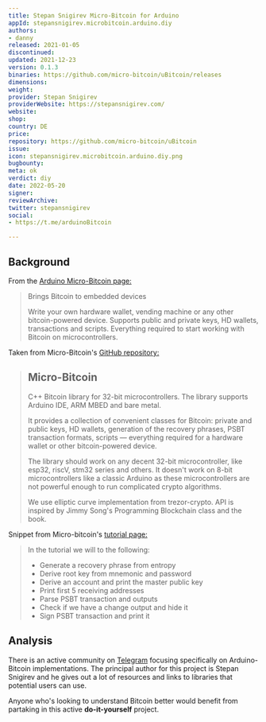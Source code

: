 ```yaml
---
title: Stepan Snigirev Micro-Bitcoin for Arduino
appId: stepansnigirev.microbitcoin.arduino.diy
authors:
- danny
released: 2021-01-05
discontinued: 
updated: 2021-12-23
version: 0.1.3
binaries: https://github.com/micro-bitcoin/uBitcoin/releases
dimensions: 
weight: 
provider: Stepan Snigirev
providerWebsite: https://stepansnigirev.com/
website: 
shop: 
country: DE
price: 
repository: https://github.com/micro-bitcoin/uBitcoin
issue: 
icon: stepansnigirev.microbitcoin.arduino.diy.png
bugbounty: 
meta: ok
verdict: diy
date: 2022-05-20
signer: 
reviewArchive: 
twitter: stepansnigirev
social:
- https://t.me/arduinoBitcoin

---
```


## Background 

From the [Arduino Micro-Bitcoin page:](https://www.arduino.cc/reference/en/libraries/ubitcoin/) 

> Brings Bitcoin to embedded devices
>
> Write your own hardware wallet, vending machine or any other bitcoin-powered device. Supports public and private keys, HD wallets, transactions and scripts. Everything required to start working with Bitcoin on microcontrollers.

Taken from Micro-Bitcoin's [GitHub repository:](https://github.com/micro-bitcoin/uBitcoin)

> ## Micro-Bitcoin
>
> C++ Bitcoin library for 32-bit microcontrollers. The library supports Arduino IDE, ARM MBED and bare metal.
> 
> It provides a collection of convenient classes for Bitcoin: private and public keys, HD wallets, generation of the recovery phrases, PSBT transaction formats, scripts — everything required for a hardware wallet or other bitcoin-powered device.
>
> The library should work on any decent 32-bit microcontroller, like esp32, riscV, stm32 series and others. It doesn't work on 8-bit microcontrollers like a classic Arduino as these microcontrollers are not powerful enough to run complicated crypto algorithms.
>
> We use elliptic curve implementation from trezor-crypto. API is inspired by Jimmy Song's Programming Blockchain class and the book.

Snippet from Micro-bitcoin's [tutorial page:](https://micro-bitcoin.github.io/#/tutorial/README)

> In the tutorial we will to the following:
> 
> - Generate a recovery phrase from entropy
> - Derive root key from mnemonic and password
> - Derive an account and print the master public key
> - Print first 5 receiving addresses
> - Parse PSBT transaction and outputs
> - Check if we have a change output and hide it
> - Sign PSBT transaction and print it

## Analysis 

There is an active community on [Telegram](https://t.me/arduinoBitcoin) focusing specifically on Arduino-Bitcoin implementations. The principal author for this project is Stepan Snigirev and he gives out a lot of resources and links to libraries that potential users can use. 

Anyone who's looking to understand Bitcoin better would benefit from partaking in this active **do-it-yourself** project. 

